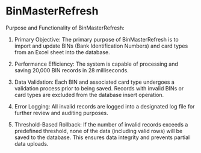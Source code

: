 # BinMasterRefresh
Purpose and Functionality of BinMasterRefresh:

1. Primary Objective:
The primary purpose of BinMasterRefresh is to import and update BINs (Bank Identification Numbers) and card types from an Excel sheet into the database.

2. Performance Efficiency:
The system is capable of processing and saving 20,000 BIN records in 28 milliseconds.

3. Data Validation:
Each BIN and associated card type undergoes a validation process prior to being saved.
Records with invalid BINs or card types are excluded from the database insert operation.

4. Error Logging:
All invalid records are logged into a designated log file for further review and auditing purposes.

5. Threshold-Based Rollback:
If the number of invalid records exceeds a predefined threshold, none of the data (including valid rows) will be saved to the database.
This ensures data integrity and prevents partial data uploads.
